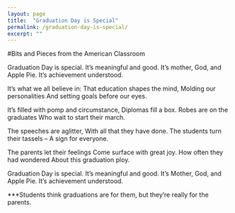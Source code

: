 ```yaml
---
layout: page
title:  "Graduation Day is Special"
permalink: /graduation-day-is-special/
excerpt: ""
---
```


#Bits and Pieces from the American Classroom

Graduation Day is special.
It’s meaningful and good.
It’s mother, God, and Apple Pie.
It’s achievement understood.

It’s what we all believe in:
That education shapes the mind,
Molding our personalities
And setting goals before our eyes.

It’s filled with pomp and circumstance,
Diplomas fill a box.
Robes are on the graduates
Who wait to start their march.

The speeches are aglitter,
With all that they have done.
The students turn their tassels –
A sign for everyone.

The parents let their feelings
Come surface with great joy.
How often they had wondered
About this graduation ploy. 

Graduation Day is special.
It’s meaningful and good.
It’s Mother, God, and Apple Pie.
It’s achievement understood.

***Students think graduations are for them, but they’re really for the parents.
